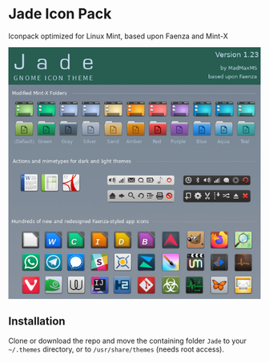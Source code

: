 # Jade Icon Pack
Iconpack optimized for Linux Mint, based upon Faenza and Mint-X 

![alt tag](https://github.com/madmaxms/iconpack-jade/blob/master/logo.jpg)

## Installation
Clone or download the repo and move the containing folder `Jade` to your `~/.themes` directory, or to `/usr/share/themes` (needs root access).
